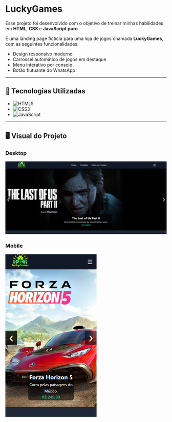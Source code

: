 # LuckyGames

Esse projeto foi desenvolvido com o objetivo de treinar minhas habilidades em **HTML**, **CSS** e **JavaScript puro**.

É uma landing page fictícia para uma loja de jogos chamada **LuckyGames**, com as seguintes funcionalidades:
- Design responsivo moderno
- Carrossel automático de jogos em destaque
- Menu interativo por console
- Botão flutuante do WhatsApp

---

## 🧰 Tecnologias Utilizadas

- ![HTML5](https://img.shields.io/badge/HTML5-E34F26?style=for-the-badge&logo=html5&logoColor=white )
- ![CSS3](https://img.shields.io/badge/CSS3-1572B6?style=for-the-badge&logo=css3&logoColor=white )
- ![JavaScript](https://img.shields.io/badge/JavaScript-323330?style=for-the-badge&logo=javascript&logoColor=F7DF1E )

---

## 🖥️ Visual do Projeto

### Desktop

![LuckyGames - Versão Desktop](https://raw.githubusercontent.com/luchs8/Lucky-Games/main/img/LuckygamesDesktop.png )

### Mobile

![LuckyGames - Versão Mobile](https://raw.githubusercontent.com/luchs8/Lucky-Games/main/img/LuckyGamesMobile2.png?v=1)